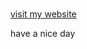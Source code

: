 # <!DOCTYPE html>
<html>
    <body>
        <a href="https://william11123.github.io/"> visit my website </a>
    </body>
</html>
    
have a nice day
